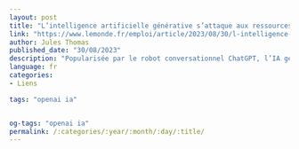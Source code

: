 ```yaml
---
layout: post
title: "L’intelligence artificielle générative s’attaque aux ressources humaines"
link: "https://www.lemonde.fr/emploi/article/2023/08/30/l-intelligence-artificielle-generative-s-attaque-aux-ressources-humaines_6187017_1698637.html"
author: Jules Thomas
published_date: "30/08/2023"
description: "Popularisée par le robot conversationnel ChatGPT, l’IA générative trouve des applications dans la majorité des fonctions RH. Plusieurs outils en cours de lancement montrent des gains de productivité impressionnants, qui interrogent sur l’avenir des métiers."
language: fr
categories:
- Liens

tags: "openai ia"


og-tags: "openai ia"
permalink: /:categories/:year/:month/:day/:title/
---
```

